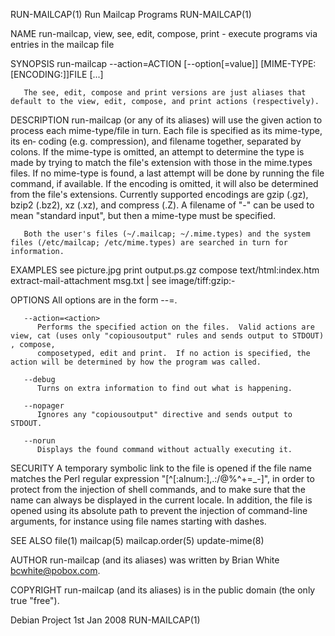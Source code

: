 RUN-MAILCAP(1)							     Run Mailcap Programs							RUN-MAILCAP(1)

NAME
       run-mailcap, view, see, edit, compose, print - execute programs via entries in the mailcap file

SYNOPSIS
       run-mailcap --action=ACTION [--option[=value]] [MIME-TYPE:[ENCODING:]]FILE [...]

       The see, edit, compose and print versions are just aliases that default to the view, edit, compose, and print actions (respectively).

DESCRIPTION
       run-mailcap (or any of its aliases) will use the given action to process each mime-type/file in turn.  Each file is specified as its mime-type, its en‐
       coding (e.g. compression), and filename together, separated by colons.  If the mime-type is omitted, an attempt to determine the type is made by trying
       to  match  the file's extension with those in the mime.types files.  If no mime-type is found, a last attempt will be done by running the file command,
       if available.  If the encoding is omitted, it will also be determined from the file's extensions.  Currently supported encodings are gzip (.gz),	 bzip2
       (.bz2), xz (.xz), and compress (.Z).  A filename of "-" can be used to mean "standard input", but then a mime-type must be specified.

       Both the user's files (~/.mailcap; ~/.mime.types) and the system files (/etc/mailcap; /etc/mime.types) are searched in turn for information.

   EXAMPLES
	 see picture.jpg
	 print output.ps.gz
	 compose text/html:index.htm
	 extract-mail-attachment msg.txt | see image/tiff:gzip:-

   OPTIONS
       All options are in the form --<opt>=<value>.

       --action=<action>
	      Performs the specified action on the files.  Valid actions are view, cat (uses only "copiousoutput" rules and sends output to STDOUT) , compose,
	      composetyped, edit and print.  If no action is specified, the action will be determined by how the program was called.

       --debug
	      Turns on extra information to find out what is happening.

       --nopager
	      Ignores any "copiousoutput" directive and sends output to STDOUT.

       --norun
	      Displays the found command without actually executing it.

SECURITY
       A  temporary  symbolic  link  to the file is opened if the file name matches the Perl regular expression "[^[:alnum:],.:/@%^+=_-]", in order to protect
       from the injection of shell commands, and to make sure that the name can always be displayed in the current locale.  In addition, the  file  is	opened
       using its absolute path to prevent the injection of command-line arguments, for instance using file names starting with dashes.

SEE ALSO
       file(1) mailcap(5) mailcap.order(5) update-mime(8)

AUTHOR
       run-mailcap (and its aliases) was written by Brian White <bcwhite@pobox.com>.

COPYRIGHT
       run-mailcap (and its aliases) is in the public domain (the only true "free").

Debian Project								 1st Jan 2008								RUN-MAILCAP(1)
